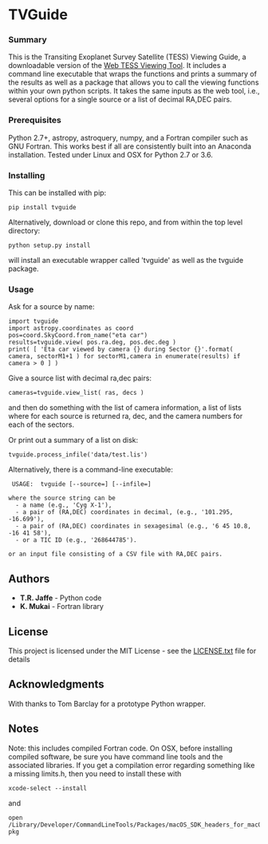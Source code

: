 # TVGuide



### Summary

This is the Transiting Exoplanet Survey Satellite (TESS) Viewing
Guide, a downloadable version of the
[Web TESS Viewing Tool](https://heasarc.gsfc.nasa.gov/cgi-bin/tess/webtess/wtv.py).
It includes a command line executable that wraps the functions and
prints a summary of the results as well as a package that allows you to call the
viewing functions within your own python scripts.  It takes the same
inputs as the web tool, i.e., several options for a single source or
a list of decimal RA,DEC pairs.


### Prerequisites

Python 2.7+, astropy, astroquery, numpy, and a Fortran compiler such
as GNU Fortran.  This works best if all are consistently built into an Anaconda
installation.  Tested under Linux and OSX for Python 2.7 or 3.6.  


### Installing


This can be installed with pip:

```
pip install tvguide
```

Alternatively, download or clone this repo, and from within the top level directory:
```
python setup.py install
```

will install an executable wrapper called 'tvguide' as well as the tvguide package.

### Usage

Ask for a source by name:
```
import tvguide
import astropy.coordinates as coord
pos=coord.SkyCoord.from_name("eta car")
results=tvguide.view( pos.ra.deg, pos.dec.deg )
print( [ 'Eta car viewed by camera {} during Sector {}'.format( camera, sectorM1+1 ) for sectorM1,camera in enumerate(results) if camera > 0 ] )
```

Give a source list with decimal ra,dec pairs:
```
cameras=tvguide.view_list( ras, decs )
```
and then do something with the list of camera information,  a list of
lists where for each source is returned ra, dec, and the camera
numbers for each of the sectors.

Or print out a summary of a list on disk:
```
tvguide.process_infile('data/test.lis')
```

Alternatively, there is a command-line executable:

```
 USAGE:  tvguide [--source=] [--infile=]

where the source string can be
  - a name (e.g., 'Cyg X-1'),
  - a pair of (RA,DEC) coordinates in decimal, (e.g., '101.295, -16.699'),
  - a pair of (RA,DEC) coordinates in sexagesimal (e.g., '6 45 10.8, -16 41 58'),
  - or a TIC ID (e.g., '268644785').

or an input file consisting of a CSV file with RA,DEC pairs.
```


## Authors

* **T.R. Jaffe** - Python code
* **K. Mukai** - Fortran library

## License

This project is licensed under the MIT License - see the [LICENSE.txt](LICENSE.txt) file for details

## Acknowledgments

With thanks to Tom Barclay for a prototype Python wrapper.


## Notes


Note:  this includes compiled Fortran code.  On OSX, before installing compiled software, be sure you have
command line tools and the associated libraries.  If you get a compilation error regarding
something like a missing limits.h, then you need to install these with

```
xcode-select --install
```
and
```
open /Library/Developer/CommandLineTools/Packages/macOS_SDK_headers_for_macOS_10.14. pkg
```

